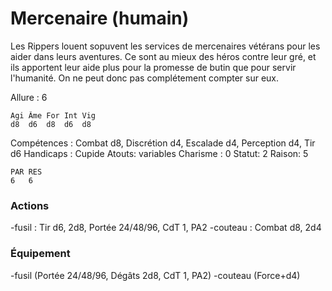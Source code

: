 # Mercenaire (humain)

Les Rippers louent sopuvent les services de mercenaires vétérans pour les aider dans leurs aventures. Ce sont au mieux des héros contre leur gré, et ils apportent leur aide plus pour la promesse de butin que pour servir l'humanité. On ne peut donc pas complétement compter sur eux.

Allure : 6
```
Agi	Âme	For	Int	Vig
d8	d6	d8	d6 	d8
```
Compétences : Combat d8, Discrétion d4, Escalade d4, Perception d4, Tir d6 
Handicaps :  Cupide
Atouts: variables
Charisme : 0
Statut: 2
Raison: 5
 ```
PAR RES
6   6
```


### Actions
-fusil : Tir d6, 2d8, Portée 24/48/96, CdT 1, PA2
-couteau : Combat d8, 2d4

### Équipement
-fusil (Portée 24/48/96, Dégâts 2d8, CdT 1, PA2)
-couteau (Force+d4)

